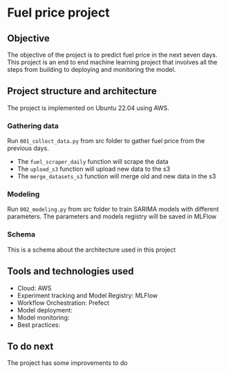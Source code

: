 # Fuel price project

## Objective
The objective of the project is to predict fuel price in the next seven days. This project is an end to end machine learning project that involves all the steps from building to deploying and monitoring the model. 

## Project structure and architecture
The project is implemented on Ubuntu 22.04 using AWS. 

### Gathering data
Run `001_collect_data.py` from src folder to gather fuel price from the previous days.
- The `fuel_scraper_daily` function will scrape the data
- The `upload_s3` function will upload new data to the s3
- The `merge_datasets_s3` function will merge old and new data in the s3

### Modeling
Run `002_modeling.py` from src folder to train SARIMA models with different parameters. The parameters and models registry will be saved in MLFlow

### Schema 
This is a schema about the architecture used in this project

## Tools and technologies used
- Cloud: AWS
- Experiment tracking and Model Registry: MLFlow
- Workflow Orchestration: Prefect
- Model deployment:
- Model monitoring: 
- Best practices: 

## To do next
The project has some improvements to do 
